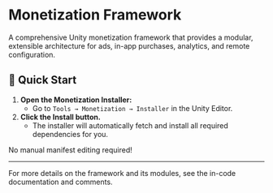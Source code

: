 # Monetization Framework

A comprehensive Unity monetization framework that provides a modular, extensible architecture for ads, in-app purchases, analytics, and remote configuration.

## 🚀 Quick Start

1. **Open the Monetization Installer:**
   - Go to `Tools → Monetization → Installer` in the Unity Editor.
2. **Click the Install button.**
   - The installer will automatically fetch and install all required dependencies for you.

No manual manifest editing required!

---

For more details on the framework and its modules, see the in-code documentation and comments. 